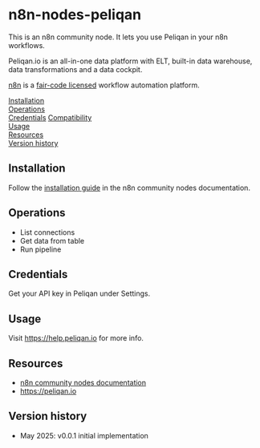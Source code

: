 # n8n-nodes-peliqan

This is an n8n community node. It lets you use Peliqan in your n8n workflows.

Peliqan.io is an all-in-one data platform with ELT, built-in data warehouse, data transformations and a data cockpit.

[n8n](https://n8n.io/) is a [fair-code licensed](https://docs.n8n.io/reference/license/) workflow automation platform.

[Installation](#installation)  
[Operations](#operations)  
[Credentials](#credentials) 
[Compatibility](#compatibility)  
[Usage](#usage)  
[Resources](#resources)  
[Version history](#version-history) 

## Installation

Follow the [installation guide](https://docs.n8n.io/integrations/community-nodes/installation/) in the n8n community nodes documentation.

## Operations

* List connections
* Get data from table
* Run pipeline

## Credentials

Get your API key in Peliqan under Settings.

## Usage

Visit https://help.peliqan.io for more info.

## Resources

* [n8n community nodes documentation](https://docs.n8n.io/integrations/#community-nodes)
* https://peliqan.io

## Version history

* May 2025: v0.0.1 initial implementation

